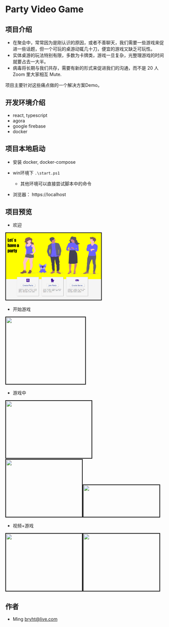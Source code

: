 # Party Video Game

## 项目介绍

- 在聚会中，常常因为是刚认识的原因，或者不善聊天，我们需要一些游戏来促进一些话题，但一个可玩的桌游动辄几十刀，便宜的游戏又缺乏可玩性。
- 实体桌游的玩法特别有限，多数为卡牌类，游戏一旦复杂，光整理游戏的时间就要占去一大半。
- 病毒将长期与我们共存，需要有新的形式来促进我们的沟通，而不是 20 人 Zoom 里大家相互 Mute.

项目主要针对这些痛点做的一个解决方案Demo。

## 开发环境介绍
- react, typescript
- agora
- google firebase
- docker

## 项目本地启动
- 安装 docker, docker-compose
- win环境下 `.\start.ps1`
    * 其他环境可以直接尝试脚本中的命令

- 浏览器： https://localhost

## 项目预览
 - 欢迎

<img src="./images/0.png"  width="300" height="210" border="2" />   

 - 开始游戏

 <img src="https://raw.githubusercontent.com/bryht/RTE-Innovation-Challenge-2020/master/SDKChallengeProject/PartyVideoGame/images/1.png"  width="250" height="210" border="2" />   
 
 - 游戏中

 <img src="https://raw.githubusercontent.com/bryht/RTE-Innovation-Challenge-2020/master/SDKChallengeProject/PartyVideoGame/images/2-1.png"  width="270" height="180" border="2" /><img src="https://raw.githubusercontent.com/bryht/RTE-Innovation-Challenge-2020/master/SDKChallengeProject/PartyVideoGame/images/2-2.png"  width="240" height="180" border="2" /><img src="https://raw.githubusercontent.com/bryht/RTE-Innovation-Challenge-2020/master/SDKChallengeProject/PartyVideoGame/images/2-3.png"  width="240" height="100" border="2" />   


 - 视频+游戏

 <img src="https://raw.githubusercontent.com/bryht/RTE-Innovation-Challenge-2020/master/SDKChallengeProject/PartyVideoGame/images/3.png"  width="240" height="180" border="2" /><img src="https://raw.githubusercontent.com/bryht/RTE-Innovation-Challenge-2020/master/SDKChallengeProject/PartyVideoGame/images/5.png"  width="240" height="180" border="2" />   

## 作者
* Ming bryht@live.com
